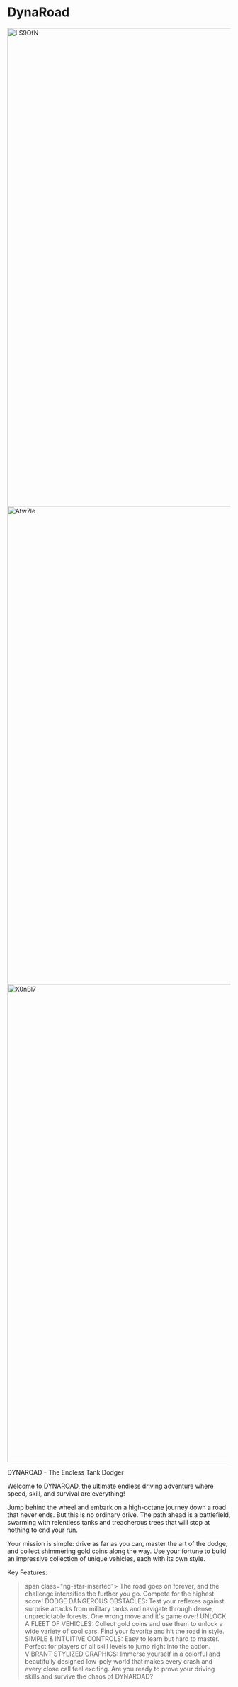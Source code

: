 # DynaRoad
<img width="1920" height="1080" alt="LS9OfN" src="https://github.com/user-attachments/assets/335c7211-2bcc-4030-9063-1214d092a597" />
<img width="1920" height="1080" alt="Atw7le" src="https://github.com/user-attachments/assets/c0dc44f4-10df-437a-a150-adab0eadabb7" />
<img width="1920" height="1080" alt="X0nBl7" src="https://github.com/user-attachments/assets/b2f8077d-ce00-4784-814c-fbc47a4e1452" />


DYNAROAD - The Endless Tank Dodger

Welcome to DYNAROAD, the ultimate endless driving adventure where speed, skill, and survival are everything!

Jump behind the wheel and embark on a high-octane journey down a road that never ends. But this is no ordinary drive. The path ahead is a battlefield, swarming with relentless tanks and treacherous trees that will stop at nothing to end your run.

Your mission is simple: drive as far as you can, master the art of the dodge, and collect shimmering gold coins along the way. Use your fortune to build an impressive collection of unique vehicles, each with its own style.

Key Features:

>span class="ng-star-inserted"> The road goes on forever, and the challenge intensifies the further you go. Compete for the highest score!
DODGE DANGEROUS OBSTACLES: Test your reflexes against surprise attacks from military tanks and navigate through dense, unpredictable forests. One wrong move and it's game over!
UNLOCK A FLEET OF VEHICLES: Collect gold coins and use them to unlock a wide variety of cool cars. Find your favorite and hit the road in style.
SIMPLE & INTUITIVE CONTROLS: Easy to learn but hard to master. Perfect for players of all skill levels to jump right into the action.
VIBRANT STYLIZED GRAPHICS: Immerse yourself in a colorful and beautifully designed low-poly world that makes every crash and every close call feel exciting.
Are you ready to prove your driving skills and survive the chaos of DYNAROAD?
